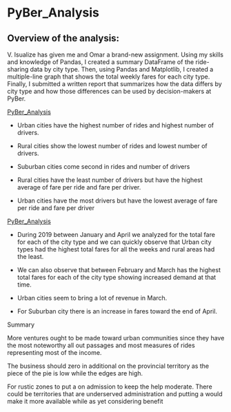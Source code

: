 # PyBer_Analysis

## Overview of the analysis:

V. Isualize has given me and Omar a brand-new assignment. Using my  skills and knowledge of Pandas, I created a summary DataFrame of the ride-sharing data by city type. Then, using Pandas and Matplotlib, I created a multiple-line graph that shows the total weekly fares for each city type. Finally, I submitted a written report that summarizes how the data differs by city type and how those differences can be used by decision-makers at PyBer.

[PyBer_Analysis](PyBer_Analysis2.png.svg.png)

- Urban cities have the highest number of rides and highest number of drivers.

- Rural cities show the lowest number of rides and lowest number of drivers.

- Suburban cities come second in rides and number of drivers

- Rural cities have the least number of drivers but have the highest average of fare per ride and fare per driver.

- Urban cities have the most drivers but have the lowest average of fare per ride and fare per driver

 [PyBer_Analysis](PyBer_Analysis1.png.svg.png)

- During 2019 between January and April we analyzed for the total fare for each of the city type and we can quickly observe that Urban city types had the highest total fares for all the weeks and rural areas had the least.

- We can also observe that between February and March has the highest total fares for each of the city type showing increased demand at that time.

- Urban cities seem to bring a lot of revenue in March.

- For Suburban city there is an increase in fares toward the end of April.

Summary

More ventures ought to be made toward urban communities since they have the most noteworthy all out passages and most measures of rides representing most of the income. 

The business should zero in additional on the provincial territory as the piece of the pie is low while the edges are high. 

For rustic zones to put a  on admission to keep the help moderate. There could be territories that are underserved administration and putting a  would make it more available while as yet considering benefit
